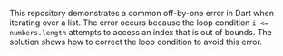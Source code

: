 This repository demonstrates a common off-by-one error in Dart when iterating over a list.  The error occurs because the loop condition `i <= numbers.length` attempts to access an index that is out of bounds.  The solution shows how to correct the loop condition to avoid this error.